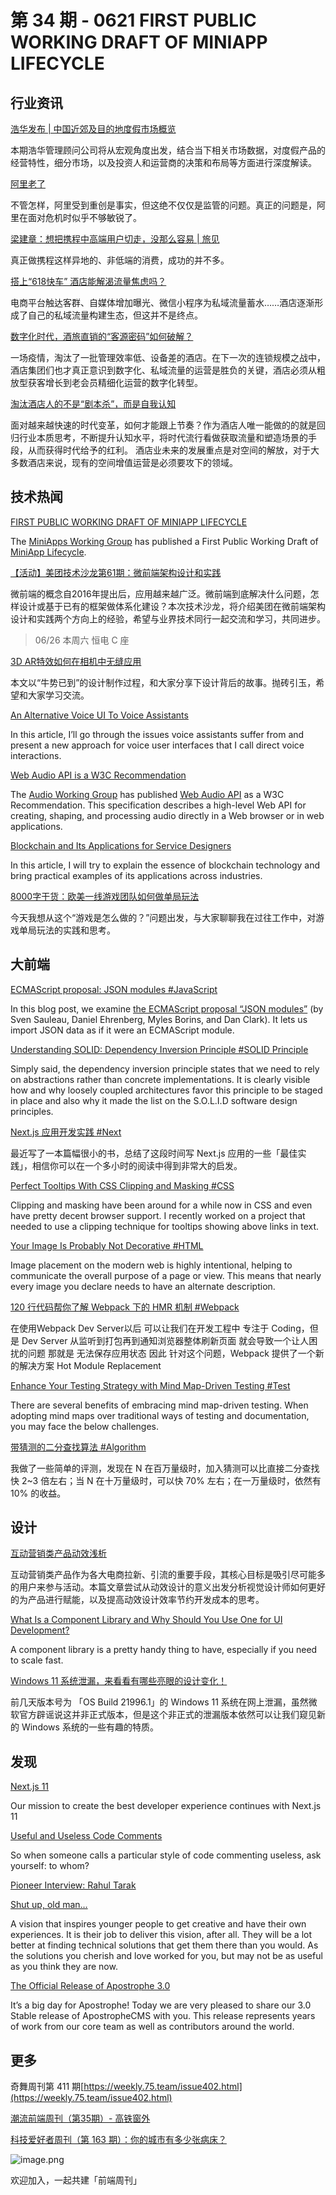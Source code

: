 # 第 34 期 - 0621 FIRST PUBLIC WORKING DRAFT OF MINIAPP LIFECYCLE
## 行业资讯
[浩华发布 | 中国近郊及目的地度假市场概览](https://mp.weixin.qq.com/s/jnrEp2YClyz3JnFsqqvjiw)

本期浩华管理顾问公司将从宏观角度出发，结合当下相关市场数据，对度假产品的经营特性，细分市场，以及投资人和运营商的决策和布局等方面进行深度解读。

[阿里老了](https://mp.weixin.qq.com/s/tpz65-ZiXPbs74oeayB0Tg)

不管怎样，阿里受到重创是事实，但这绝不仅仅是监管的问题。真正的问题是，阿里在面对危机时似乎不够敏锐了。

[梁建章：想把携程中高端用户切走，没那么容易 | 旅见](https://mp.weixin.qq.com/s/W5oDtlgfnl_ttl80-7XrWw)

真正做携程这样异地的、非低端的消费，成功的并不多。

[搭上“618快车” 酒店能解渴流量焦虑吗？](https://mp.weixin.qq.com/s/1P1cVd6s18Gv4QNJppq2uw)

电商平台触达客群、自媒体增加曝光、微信小程序为私域流量蓄水……酒店逐渐形成了自己的私域流量构建生态，但这并不是终点。

[数字化时代，酒旅直销的“客源密码”如何破解？](https://mp.weixin.qq.com/s/gp7DgFoR6VRR2j7CIGbd3g)

一场疫情，淘汰了一批管理效率低、设备差的酒店。在下一次的连锁规模之战中，酒店集团们也才真正意识到数字化、私域流量的运营是胜负的关键，酒店必须从粗放型获客增长到老会员精细化运营的数字化转型。

[淘汰酒店人的不是“剧本杀”，而是自我认知](https://mp.weixin.qq.com/s/aJd9SwOOIpKazDL4Y-RWPg)

面对越来越快速的时代变革，如何才能跟上节奏？作为酒店人唯一能做的的就是回归行业本质思考，不断提升认知水平，将时代流行看做获取流量和塑造场景的手段，从而获得时代给予的红利。
酒店业未来的发展重点是对空间的解放，对于大多数酒店来说，现有的空间增值运营是必须要攻下的领域。

## 技术热闻
[FIRST PUBLIC WORKING DRAFT OF MINIAPP LIFECYCLE](https://www.w3.org/blog/news/archives/9097)

The [MiniApps Working Group](https://www.w3.org/2021/miniapps/) has published a First Public Working Draft of [MiniApp Lifecycle](https://www.w3.org/TR/2021/WD-miniapp-lifecycle-20210615/).

[【活动】美团技术沙龙第61期：微前端架构设计和实践](https://mp.weixin.qq.com/s/Rfp5YAvEnxrfY2cO7oBLNA)

微前端的概念自2016年提出后，应用越来越广泛。微前端到底解决什么问题，怎样设计或基于已有的框架做体系化建设？本次技术沙龙，将介绍美团在微前端架构设计和实践两个方向上的经验，希望与业界技术同行一起交流和学习，共同进步。
> 06/26 本周六 恒电 C 座


[3D AR特效如何在相机中无缝应用](https://mp.weixin.qq.com/s/17W1bKTfyc0R7t4mqn4Z0Q)

本文以“牛势已到”的设计制作过程，和大家分享下设计背后的故事。抛砖引玉，希望和大家学习交流。

[An Alternative Voice UI To Voice Assistants](https://www.smashingmagazine.com/2021/06/alternative-voice-ui-voice-assistants/)

In this article, I’ll go through the issues voice assistants suffer from and present a new approach for voice user interfaces that I call direct voice interactions.

[Web Audio API is a W3C Recommendation](https://www.w3.org/blog/news/archives/9093)

The [Audio Working Group](https://www.w3.org/2011/audio/) has published [Web Audio API](https://www.w3.org/TR/2021/REC-webaudio-20210617/) as a W3C Recommendation. This specification describes a high-level Web API for creating, shaping, and processing audio directly in a Web browser or in web applications.

[Blockchain and Its Applications for Service Designers](https://uxplanet.org/blockchain-and-its-applications-for-service-designers-7b6bfd9fec39)

In this article, I will try to explain the essence of blockchain technology and bring practical examples of its applications across industries.

[8000字干货：欧美一线游戏团队如何做单局玩法](https://mp.weixin.qq.com/s/2fcBFgn_DZ3Vt-9Zuk2FHA)

今天我想从这个“游戏是怎么做的？”问题出发，与大家聊聊我在过往工作中，对游戏单局玩法的实践和思考。

## 大前端
[ECMAScript proposal: JSON modules #JavaScript](https://2ality.com/2021/06/json-modules.html)

In this blog post, we examine [the ECMAScript proposal “JSON modules”](https://github.com/tc39/proposal-json-modules) (by Sven Sauleau, Daniel Ehrenberg, Myles Borins, and Dan Clark). It lets us import JSON data as if it were an ECMAScript module.

[Understanding SOLID: Dependency Inversion Principle #SOLID Principle](https://dev.to/sowmenappd/understanding-solid-dependency-inversion-principle-1i50)

Simply said, the dependency inversion principle states that we need to rely on abstractions rather than concrete implementations. It is clearly visible how and why loosely coupled architectures favor this principle to be staged in place and also why it made the list on the S.O.L.I.D software design principles.

[Next.js 应用开发实践 #Next](https://lutaonan.com/blog/the-book-nextjs-in-action/)

最近写了一本篇幅很小的书，总结了这段时间写 Next.js 应用的一些「最佳实践」，相信你可以在一个多小时的阅读中得到非常大的启发。

[Perfect Tooltips With CSS Clipping and Masking #CSS](https://css-tricks.com/perfect-tooltips-with-css-clipping-and-masking/)

Clipping and masking have been around for a while now in CSS and even have pretty decent browser support. I recently worked on a project that needed to use a clipping technique for tooltips showing above links in text.

[Your Image Is Probably Not Decorative #HTML](https://www.smashingmagazine.com/2021/06/img-alt-attribute-alternate-description-decorative/)

Image placement on the modern web is highly intentional, helping to communicate the overall purpose of a page or view. This means that nearly every image you declare needs to have an alternate description.

[120 行代码帮你了解 Webpack 下的 HMR 机制 #Webpack](https://mp.weixin.qq.com/s/FMVjQkWQryqea3X6CWM2cw)

在使用Webpack Dev Server以后 可以让我们在开发工程中 专注于 Coding，但是 Dev Server 从监听到打包再到通知浏览器整体刷新页面 就会导致一个让人困扰的问题 那就是 无法保存应用状态  因此 针对这个问题，Webpack 提供了一个新的解决方案 Hot Module Replacement

[Enhance Your Testing Strategy with Mind Map-Driven Testing #Test](https://www.infoq.com/articles/mindmap-driven-testing/)

There are several benefits of embracing mind map-driven testing. When adopting mind maps over traditional ways of testing and documentation, you may face the below challenges.

[带猜测的二分查找算法 #Algorithm](https://blog.codingnow.com/2021/06/binary_search_by_guess.html)

我做了一些简单的评测，发现在 N 在百万量级时，加入猜测可以比直接二分查找快 2~3 倍左右；当 N 在十万量级时，可以快 70% 左右；在一万量级时，依然有 10% 的收益。

## 设计
[互动营销类产品动效浅析](https://mp.weixin.qq.com/s/eRfqEv_bQ3jXd97ReSHxfg)

互动营销类产品作为各大电商拉新、引流的重要手段，其核心目标是吸引尽可能多的用户来参与活动。本篇文章尝试从动效设计的意义出发分析视觉设计师如何更好的为产品进行赋能，以及提高动效设计效率节约开发成本的思考。

[What Is a Component Library and Why Should You Use One for UI Development?](https://www.uxpin.com/studio/blog/ui-component-library/)

A component library is a pretty handy thing to have, especially if you need to scale fast.

[Windows 11 系统泄漏，来看看有哪些亮眼的设计变化！](https://www.uisdc.com/windows-11-start-menu)

前几天版本号为 「OS Build 21996.1」的 Windows 11 系统在网上泄漏，虽然微软官方辟谣说这并非正式版本，但是这个非正式的泄漏版本依然可以让我们窥见新的 Windows 系统的一些有趣的特质。

## 发现
[Next.js 11](https://nextjs.org/blog/next-11)

Our mission to create the best developer experience continues with Next.js 11

[Useful and Useless Code Comments](https://blog.jim-nielsen.com/2021/useful-and-usless-code-comments/)

So when someone calls a particular style of code commenting useless, ask yourself: to whom? 

[Pioneer Interview: Rahul Tarak](https://pioneer.app/blog/rahul-tarak/)


[Shut up, old man…](https://christianheilmann.com/2021/06/16/shut-up-old-man/)

A vision that inspires younger people to get creative and have their own experiences. It is their job to deliver this vision, after all. They will be a lot better at finding technical solutions that get them there than you would. As the solutions you cherish and love worked for you, but may not be as useful as you think they are now.

[The Official Release of Apostrophe 3.0](https://medium.com/the-node-js-collection/the-official-release-of-apostrophe-3-0-c0f853c4e790)

It’s a big day for Apostrophe! Today we are very pleased to share our 3.0 Stable release of ApostropheCMS with you. This release represents years of work from our core team as well as contributors around the world.

## 更多
奇舞周刊第 411 期[https://weekly.75.team/issue402.html](https://weekly.75.team/issue402.html)

[潮流前端周刊（第35期）- 高铁窗外](https://mp.weixin.qq.com/s/VQIN_Jzl7xKVx-33p4vg2g)


[科技爱好者周刊（第 163 期）：你的城市有多少张病床？](http://www.ruanyifeng.com/blog/2021/06/weekly-issue-163.html)

![image.png](https://cdn.nlark.com/yuque/0/2020/png/85771/1605930034828-7fc81343-651f-4a15-8465-eebe5a23cf61.png#height=31&id=C5Hpa&margin=%5Bobject%20Object%5D&name=image.png&originHeight=90&originWidth=2186&originalType=binary&ratio=1&size=14325&status=done&style=none&width=746)


欢迎加入，一起共建「前端周刊」
